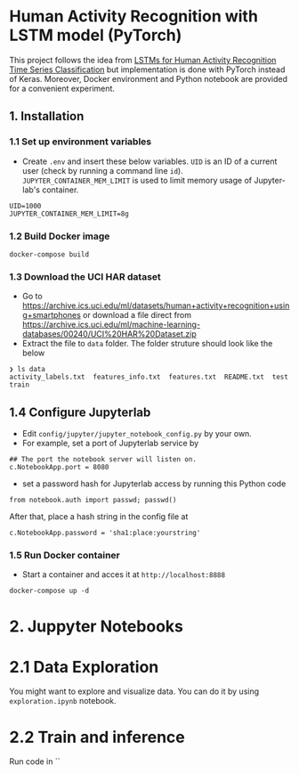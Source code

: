 # Human Activity Recognition with LSTM model (PyTorch)
This project follows the idea from [LSTMs for Human Activity Recognition Time Series Classification](https://machinelearningmastery.com/how-to-develop-rnn-models-for-human-activity-recognition-time-series-classification/) but implementation is done with PyTorch instead of Keras. Moreover, Docker environment and Python notebook are provided for a convenient experiment.

## 1. Installation
### 1.1 Set up environment variables
- Create `.env` and insert these below variables. `UID` is an ID of a current user (check by running a command line `id`). `JUPYTER_CONTAINER_MEM_LIMIT` is used to limit memory usage of Jupyter-lab's container.
```
UID=1000
JUPYTER_CONTAINER_MEM_LIMIT=8g
```

### 1.2 Build Docker image
```
docker-compose build
```

### 1.3 Download the UCI HAR dataset
- Go to https://archive.ics.uci.edu/ml/datasets/human+activity+recognition+using+smartphones or download a file direct from https://archive.ics.uci.edu/ml/machine-learning-databases/00240/UCI%20HAR%20Dataset.zip
- Extract the file to `data` folder. The folder struture should look like the below
```
❯ ls data
activity_labels.txt  features_info.txt  features.txt  README.txt  test  train
```

## 1.4 Configure Jupyterlab
- Edit `config/jupyter/jupyter_notebook_config.py` by your own.
- For example, set a port of Jupyterlab service by
```
## The port the notebook server will listen on.
c.NotebookApp.port = 8080
```
- set a password hash for Jupyterlab access by running this Python code
```
from notebook.auth import passwd; passwd()
```
After that, place a hash string in the config file at
```
c.NotebookApp.password = 'sha1:place:yourstring'
```

### 1.5 Run Docker container
- Start a container and acces it at `http://localhost:8888`
```
docker-compose up -d
```


# 2. Juppyter Notebooks
# 2.1 Data Exploration
You might want to explore and visualize data. You can do it by using `exploration.ipynb` notebook.

# 2.2 Train and inference
Run code in ``